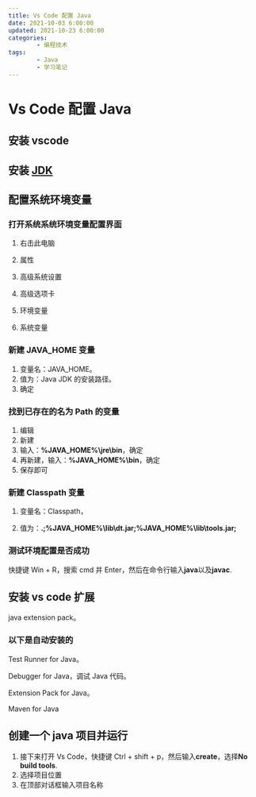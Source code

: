 ```yaml
---
title: Vs Code 配置 Java
date: 2021-10-03 6:00:00
updated: 2021-10-23 6:00:00
categories:
        - 编程技术
tags:
        - Java
        - 学习笔记
---
```


# Vs Code 配置 Java

## 安装 vscode

## 安装 [JDK](https://www.oracle.com/java/technologies/javase-jdk16-downloads.html)

## 配置系统环境变量

### 打开系统系统环境变量配置界面

1. 右击此电脑
2. 属性
3. 高级系统设置

4. 高级选项卡

5. 环境变量

6. 系统变量

### 新建 JAVA_HOME 变量

1. 变量名：JAVA_HOME。
2. 值为：Java JDK 的安装路径。
3. 确定

### 找到已存在的名为 Path 的变量

1. 编辑
2. 新建
3. 输入：**%JAVA_HOME%\jre\bin**，确定
4. 再新建，输入：**%JAVA_HOME%\bin**，确定
5. 保存即可

### 新建 Classpath 变量

1. 变量名：Classpath，

2. 值为：**.;%JAVA_HOME%\lib\dt.jar;%JAVA_HOME%\lib\tools.jar;**

### 测试环境配置是否成功

快捷键 Win + R，搜索 cmd 并 Enter，然后在命令行输入**java**以及**javac**.

## 安装 vs code 扩展

java extension pack。

### 以下是自动安装的

Test Runner for Java。

Debugger for Java，调试 Java 代码。

Extension Pack for Java。

Maven for Java

## 创建一个 java 项目并运行

1. 接下来打开 Vs Code，快捷键 Ctrl + shift + p，然后输入**create**，选择**No build tools**.
2. 选择项目位置
3. 在顶部对话框输入项目名称
